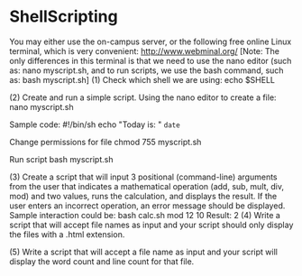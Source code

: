 # ShellScripting
You may either use the on-campus server, or the following free online Linux terminal, which is very convenient: http://www.webminal.org/
[Note: The only differences in this terminal is that we need to use the nano editor (such as: nano myscript.sh, and to run scripts, we use the bash command, such as: bash myscript.sh]
(1) Check which shell we are using:
echo $SHELL

(2) Create and run a simple script.
Using the nano editor to create a file:
nano myscript.sh

Sample code:
#!/bin/sh
echo "Today is: " `date`

Change permissions for file
chmod 755 myscript.sh

Run script
bash myscript.sh

(3) Create a script that will input 3 positional (command-line) arguments from the user that indicates a mathematical operation (add, sub, mult, div, mod) and two values, runs the calculation, and displays the result. If the user enters an incorrect operation, an error message should be displayed. Sample interaction could be:
bash calc.sh mod 12 10
Result: 2
(4) Write a script that will accept file names as input and your script should only display the files with a .html extension. 

(5) Write a script that will accept a file name as input and your script will display the word count and line count for that file.
